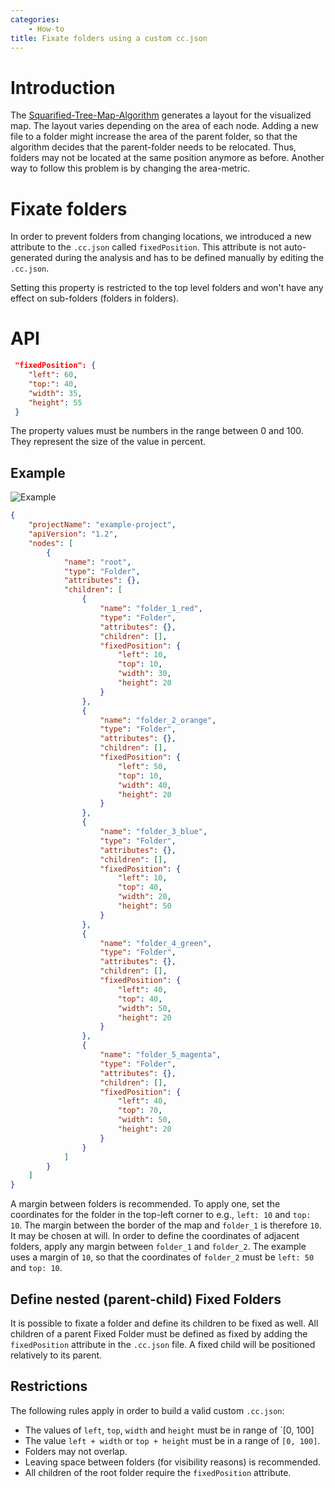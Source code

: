 ```yaml
---
categories:
    - How-to
title: Fixate folders using a custom cc.json
---
```


# Introduction

The [Squarified-Tree-Map-Algorithm](https://www.win.tue.nl/~vanwijk/stm.pdf) generates a layout for the visualized map.
The layout varies depending on the area of each node. Adding a new file to a folder might increase the area of the parent folder,
so that the algorithm decides that the parent-folder needs to be relocated. Thus, folders may not be located at the same position anymore as before.
Another way to follow this problem is by changing the area-metric.

# Fixate folders

In order to prevent folders from changing locations, we introduced a new attribute to the `.cc.json` called `fixedPosition`.
This attribute is not auto-generated during the analysis and has to be defined manually by editing the `.cc.json`.

Setting this property is restricted to the top level folders and won't have any effect on sub-folders (folders in folders).

# API

```json
 "fixedPosition": {
    "left": 60,
    "top:": 40,
    "width": 35,
    "height": 55
 }
```

The property values must be numbers in the range between 0 and 100. They represent the size of the value in percent.

## Example

![Example]({{site.baseurl}}/assets/images/posts/how-to/fixate-folders/fixated-folder-example.jpg)

```json
{
	"projectName": "example-project",
	"apiVersion": "1.2",
	"nodes": [
		{
			"name": "root",
			"type": "Folder",
			"attributes": {},
			"children": [
				{
					"name": "folder_1_red",
					"type": "Folder",
					"attributes": {},
					"children": [],
					"fixedPosition": {
						"left": 10,
						"top": 10,
						"width": 30,
						"height": 20
					}
				},
				{
					"name": "folder_2_orange",
					"type": "Folder",
					"attributes": {},
					"children": [],
					"fixedPosition": {
						"left": 50,
						"top": 10,
						"width": 40,
						"height": 20
					}
				},
				{
					"name": "folder_3_blue",
					"type": "Folder",
					"attributes": {},
					"children": [],
					"fixedPosition": {
						"left": 10,
						"top": 40,
						"width": 20,
						"height": 50
					}
				},
				{
					"name": "folder_4_green",
					"type": "Folder",
					"attributes": {},
					"children": [],
					"fixedPosition": {
						"left": 40,
						"top": 40,
						"width": 50,
						"height": 20
					}
				},
				{
					"name": "folder_5_magenta",
					"type": "Folder",
					"attributes": {},
					"children": [],
					"fixedPosition": {
						"left": 40,
						"top": 70,
						"width": 50,
						"height": 20
					}
				}
			]
		}
	]
}
```

A margin between folders is recommended. To apply one, set the coordinates for the folder in the top-left corner
to e.g., `left: 10` and `top: 10`. The margin between the border of the map and `folder_1` is therefore `10`. It may be chosen at will.
In order to define the coordinates of adjacent folders, apply any margin between `folder_1` and `folder_2`.
The example uses a margin of `10`, so that the coordinates of `folder_2` must be `left: 50` and `top: 10`.

## Define nested (parent-child) Fixed Folders

It is possible to fixate a folder and define its children to be fixed as well.
All children of a parent Fixed Folder must be defined as fixed by adding the `fixedPosition` attribute in the `.cc.json` file.
A fixed child will be positioned relatively to its parent.

## Restrictions

The following rules apply in order to build a valid custom `.cc.json`:

-   The values of `left`, `top`, `width` and `height` must be in range of `[0, 100]
-   The value `left + width` or `top + height` must be in a range of `[0, 100]`.
-   Folders may not overlap.
-   Leaving space between folders (for visibility reasons) is recommended.
-   All children of the root folder require the `fixedPosition` attribute.
